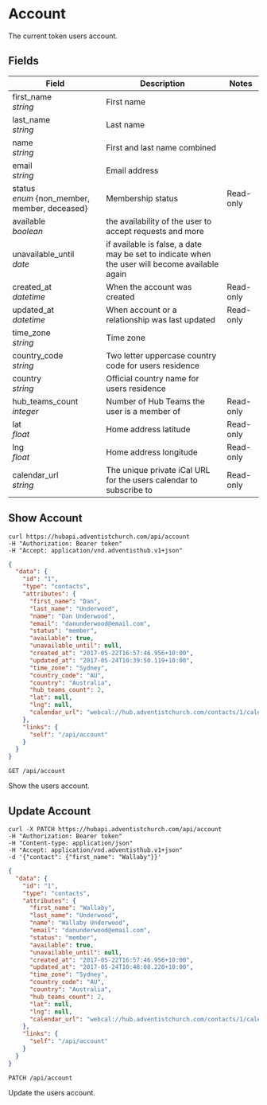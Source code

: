 # Account

The current token users account.

## Fields

Field | Description | Notes
----- | ----------- | -----
first_name<br> *string* | First name
last_name<br> *string* | Last name
name<br> *string* | First and last name combined
email<br> *string* | Email address
status<br> *enum* {non_member, member, deceased}| Membership status | Read-only
available<br> *boolean* | the availability of the user to accept requests and more
unavailable_until<br> *date* | if available is false, a date may be set to indicate when the user will become available again
created_at<br> *datetime* | When the account was created | Read-only
updated_at<br> *datetime* | When account or a relationship was last updated | Read-only
time_zone<br> *string* | Time zone
country_code<br> *string* | Two letter uppercase country code for users residence
country<br> *string* | Official country name for users residence
hub_teams_count<br> *integer* | Number of Hub Teams the user is a member of | Read-only
lat<br> *float* | Home address latitude | Read-only
lng<br> *float* | Home address longitude | Read-only
calendar_url<br> *string* | The unique private iCal URL for the users calendar to subscribe to | Read-only

## Show Account
```shell
curl https://hubapi.adventistchurch.com/api/account
-H "Authorization: Bearer token"
-H "Accept: application/vnd.adventisthub.v1+json"
```
```json
{
  "data": {
    "id": "1",
    "type": "contacts",
    "attributes": {
      "first_name": "Dan",
      "last_name": "Underwood",
      "name": "Dan Underwood",
      "email": "danunderwood@email.com",
      "status": "member",
      "available": true,
      "unavailable_until": null,
      "created_at": "2017-05-22T16:57:46.956+10:00",
      "updated_at": "2017-05-24T10:39:50.119+10:00",
      "time_zone": "Sydney",
      "country_code": "AU",
      "country": "Australia",
      "hub_teams_count": 2,
      "lat": null,
      "lng": null,
      "calendar_url": "webcal://hub.adventistchurch.com/contacts/1/calendars/kaQaKqcMHX63ScxrA9gJhk91/feed.ics"
    },
    "links": {
      "self": "/api/account"
    }
  }
}
```

`GET /api/account`

Show the users account.

## Update Account

```shell
curl -X PATCH https://hubapi.adventistchurch.com/api/account
-H "Authorization: Bearer token"
-H "Content-type: application/json"
-H "Accept: application/vnd.adventisthub.v1+json"
-d '{"contact": {"first_name": "Wallaby"}}'
```
```json
{
  "data": {
    "id": "1",
    "type": "contacts",
    "attributes": {
      "first_name": "Wallaby",
      "last_name": "Underwood",
      "name": "Wallaby Underwood",
      "email": "danunderwood@email.com",
      "status": "member",
      "available": true,
      "unavailable_until": null,
      "created_at": "2017-05-22T16:57:46.956+10:00",
      "updated_at": "2017-05-24T10:48:08.220+10:00",
      "time_zone": "Sydney",
      "country_code": "AU",
      "country": "Australia",
      "hub_teams_count": 2,
      "lat": null,
      "lng": null,
      "calendar_url": "webcal://hub.adventistchurch.com/contacts/1/calendars/kaQaKqcMHX63ScxrA9gJhk91/feed.ics"
    },
    "links": {
      "self": "/api/account"
    }
  }
}
```

`PATCH /api/account`

Update the users account.